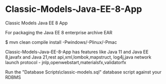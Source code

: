 # Classic-Models-Java-EE-8-App

Classic Models Java EE 8 App

For packaging the Java EE 8 enterprise archive EAR

$ mvn clean compile install -Pwindows/-Plinux/-Pmac

Classic-Models-Java-EE-8-App has features like Java 11 and Java EE 8,javafx and Java 21,rest api,xml,lombok,mapstruct,
log4j,java network launch protocol - jnlp,openwebstart,materialsfx,validatorfx

Run the "Database Scripts\classic-models.sql" database script against your RDBMS